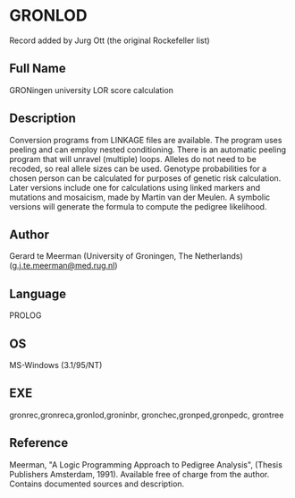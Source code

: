 # GRONLOD
Record added by Jurg Ott (the original Rockefeller list)

## Full Name
GRONingen university LOR score calculation

## Description
Conversion programs from LINKAGE files are available. The program uses peeling and can employ nested conditioning. There is an automatic peeling program that will unravel (multiple) loops. Alleles do not need to be recoded, so real allele sizes can be used. Genotype probabilities for a chosen person can be calculated for purposes of genetic risk calculation. Later versions include one for calculations using linked markers and mutations and mosaicism, made by Martin van der Meulen. A symbolic versions will generate the formula to compute the pedigree likelihood.

## Author
Gerard te Meerman (University of Groningen, The Netherlands) (g.j.te.meerman@med.rug.nl)

## Language
PROLOG

## OS
MS-Windows (3.1/95/NT)

## EXE
gronrec,gronreca,gronlod,groninbr, gronchec,gronped,gronpedc, grontree

## Reference
Meerman, "A Logic Programming Approach to Pedigree Analysis", (Thesis Publishers Amsterdam, 1991). Available free of charge from the author. Contains documented sources and description.